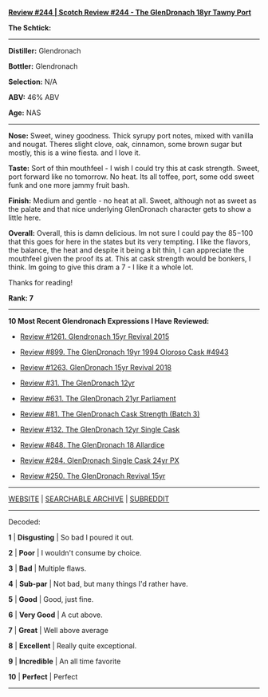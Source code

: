 
[**Review #244 | Scotch Review #244 - The GlenDronach 18yr Tawny Port**]( https://t8ke.review/review-244-the-glendronach-18yr-tawny-port/)

**The Schtick:** 

-----

**Distiller:** Glendronach

**Bottler:** Glendronach

**Selection:** N/A

**ABV:**  46% ABV

**Age:** NAS 

-----

**Nose:**  Sweet, winey goodness. Thick syrupy port notes, mixed with vanilla and nougat. Theres slight clove, oak, cinnamon, some brown sugar but mostly, this is a wine fiesta. and I love it. 

**Taste:**   Sort of thin mouthfeel - I wish I could try this at cask strength. Sweet, port forward like no tomorrow. No heat. Its all toffee, port, some odd sweet funk and one more jammy fruit bash.

**Finish:**  Medium and gentle - no heat at all.  Sweet, although not as sweet as the palate and that nice underlying GlenDronach character gets to show a little here.

**Overall:**  Overall, this is damn delicious. Im not sure I could pay the $85-$100 that this goes for here in the states but its very tempting. I like the flavors, the balance, the heat and despite it being a bit thin, I can appreciate the mouthfeel given the proof its at. This at cask strength would be bonkers, I think. Im going to give this dram a 7 - I like it a whole lot. 

Thanks for reading!

**Rank: 7**

----- 

**10 Most Recent Glendronach Expressions I Have Reviewed:** 

- [Review #1261. Glendronach 15yr Revival 2015]( https://t8ke.review/review-1261-glendronach-15yr-revival-2015) 

- [Review #899. The GlenDronach 19yr 1994 Oloroso Cask #4943]( https://t8ke.review/review-899-the-glendronach-19yr-1994-oloroso-cask-4943/) 

- [Review #1263. GlenDronach 15yr Revival 2018]( https://t8ke.review/review-1263-glendronach-15yr-revival-2018) 

- [Review #31. The GlenDronach 12yr]( https://t8ke.review/review-31-the-glendronach-12yr/) 

- [Review #631. The GlenDronach 21yr Parliament]( https://t8ke.review/review-631-the-glendronach-21yr-parliament/) 

- [Review #81. The GlenDronach Cask Strength (Batch 3)]( https://t8ke.review/review-81-the-glendronach-cask-strength-batch-3/) 

- [Review #132. The GlenDronach 12yr Single Cask]( https://t8ke.review/review-132-the-glendronach-12yr-single-cask-px-blackwells/) 

- [Review #848. The GlenDronach 18 Allardice]( https://t8ke.review/review-848-the-glendronach-18yr-allardice-2013/) 

- [Review #284. GlenDronach Single Cask 24yr PX]( https://t8ke.review/review-284-the-glendronach-22yr-sic-px/) 

- [Review #250. The GlenDronach Revival 15yr]( https://t8ke.review/review-250-the-glendronach-revival-15yr/) 

-----

[WEBSITE](https://t8ke.review) | [SEARCHABLE ARCHIVE](https://t8ke.review/review-archive/) | [SUBREDDIT](https://reddit.com/r/t8kereviews)

-----

Decoded:

**1** | **Disgusting** | So bad I poured it out.

**2** | **Poor** | I wouldn't consume by choice.

**3** | **Bad** | Multiple flaws.

**4** | **Sub-par** | Not bad, but many things I'd rather have.

**5** | **Good** | Good, just fine.

**6** | **Very Good** | A cut above.

**7** | **Great** | Well above average

**8** | **Excellent** | Really quite exceptional.

**9** | **Incredible** | An all time favorite

**10** | **Perfect** | Perfect

----

